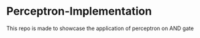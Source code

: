 # Perceptron-Implementation
This repo is made to showcase the application of perceptron on AND gate
